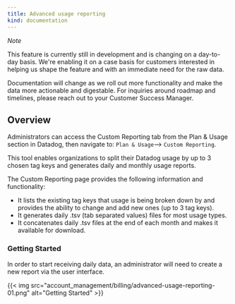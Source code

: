 ```yaml
---
title: Advanced usage reporting
kind: documentation
---
```


*Note*

This feature is currently still in development and is changing on a day-to-day basis. We're enabling it on a case basis for customers interested in helping us shape the feature and with an immediate need for the raw data.

Documentation will change as we roll out more functionality and make the data more actionable and digestable. For inquiries around roadmap and timelines, please reach out to your Customer Success Manager.

## Overview

Administrators can access the Custom Reporting tab from the Plan & Usage section in Datadog, then navigate to: 
`Plan & Usage`--> `Custom Reporting`.

This tool enables organizations to split their Datadog usage by up to 3 chosen tag keys and generates daily and monthly usage reports.

The Custom Reporting page provides the following information and functionality:

* It lists the existing tag keys that usage is being broken down by and provides the ability to change and add new ones (up to 3 tag keys).
* It generates daily .tsv (tab separated values) files for most usage types.
* It concatenates daily .tsv files at the end of each month and makes it available for download.

### Getting Started

In order to start receiving daily data, an administrator will need to create a new report via the user interface. 

{{< img src="account_management/billing/advanced-usage-reporting-01.png" alt="Getting Started" >}}

